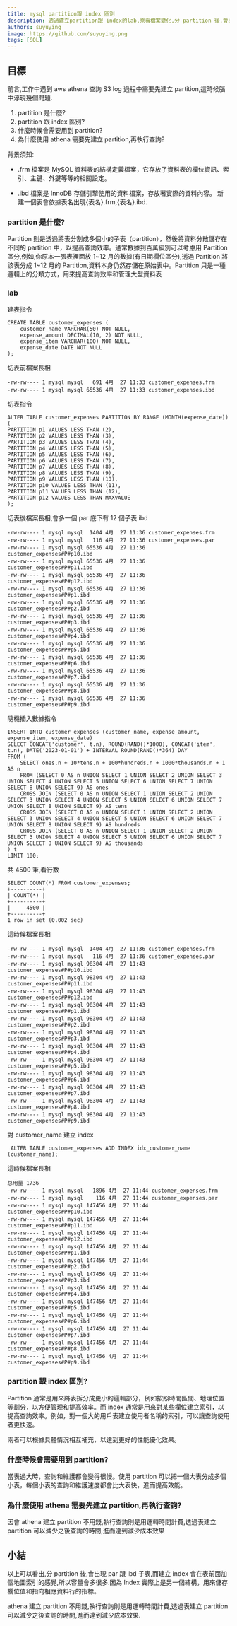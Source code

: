 ```yaml
---
title: mysql partition跟 index 區別
description: 透過建立partition跟 index的lab,來看檔案變化,分 partition 後,會出現 par 跟 ibd 子表,而建立 index 會在表前面加個地圖索引的感覺,所以容量會多很多.這是因為 Index 實際上是另一個結構，用來儲存欄位值和指向相應資料行的指標。並回答為什麼使用 athena 需要先建立 partition,再執行查詢?
authors: suyuying
image: https://github.com/suyuying.png
tags: [SQL]
---
```


## 目標

前言,工作中遇到 aws athena 查詢 S3 log 過程中需要先建立 partition,這時候腦中浮現幾個問題.

1. partition 是什麼?
2. partition 跟 index 區別?
3. 什麼時候會需要用到 partition?
4. 為什麼使用 athena 需要先建立 partition,再執行查詢?

背景須知:

- .frm 檔案是 MySQL 資料表的結構定義檔案，它存放了資料表的欄位資訊、索引、主鍵、外鍵等等的相關設定。

- .ibd 檔案是 InnoDB 存儲引擎使用的資料檔案，存放著實際的資料內容。
  新建一個表會依據表名出現{表名}.frm,{表名}.ibd.

### partition 是什麼?

Partition 則是透過將表分割成多個小的子表（partition），然後將資料分散儲存在不同的 partition 中，以提高查詢效率。通常數據到百萬級別可以考慮用 Partition 區分,例如,你原本一張表裡面放 1~12 月的數據(有日期欄位區分),透過 Partition 將該表分成 1~12 月的 Partition,資料本身仍然存儲在原始表中。Partition 只是一種邏輯上的分類方式，用來提高查詢效率和管理大型資料表

### lab

建表指令

```
CREATE TABLE customer_expenses (
    customer_name VARCHAR(50) NOT NULL,
    expense_amount DECIMAL(10, 2) NOT NULL,
    expense_item VARCHAR(100) NOT NULL,
    expense_date DATE NOT NULL
);
```

切表前檔案長相

```
-rw-rw---- 1 mysql mysql   691 4月  27 11:33 customer_expenses.frm
-rw-rw---- 1 mysql mysql 65536 4月  27 11:33 customer_expenses.ibd
```

切表指令

```
ALTER TABLE customer_expenses PARTITION BY RANGE (MONTH(expense_date)) (
PARTITION p1 VALUES LESS THAN (2),
PARTITION p2 VALUES LESS THAN (3),
PARTITION p3 VALUES LESS THAN (4),
PARTITION p4 VALUES LESS THAN (5),
PARTITION p5 VALUES LESS THAN (6),
PARTITION p6 VALUES LESS THAN (7),
PARTITION p7 VALUES LESS THAN (8),
PARTITION p8 VALUES LESS THAN (9),
PARTITION p9 VALUES LESS THAN (10),
PARTITION p10 VALUES LESS THAN (11),
PARTITION p11 VALUES LESS THAN (12),
PARTITION p12 VALUES LESS THAN MAXVALUE
);

```

切表後檔案長相,會多一個 par 底下有 12 個子表 ibd

```
-rw-rw---- 1 mysql mysql  1404 4月  27 11:36 customer_expenses.frm
-rw-rw---- 1 mysql mysql   116 4月  27 11:36 customer_expenses.par
-rw-rw---- 1 mysql mysql 65536 4月  27 11:36 customer_expenses#P#p10.ibd
-rw-rw---- 1 mysql mysql 65536 4月  27 11:36 customer_expenses#P#p11.ibd
-rw-rw---- 1 mysql mysql 65536 4月  27 11:36 customer_expenses#P#p12.ibd
-rw-rw---- 1 mysql mysql 65536 4月  27 11:36 customer_expenses#P#p1.ibd
-rw-rw---- 1 mysql mysql 65536 4月  27 11:36 customer_expenses#P#p2.ibd
-rw-rw---- 1 mysql mysql 65536 4月  27 11:36 customer_expenses#P#p3.ibd
-rw-rw---- 1 mysql mysql 65536 4月  27 11:36 customer_expenses#P#p4.ibd
-rw-rw---- 1 mysql mysql 65536 4月  27 11:36 customer_expenses#P#p5.ibd
-rw-rw---- 1 mysql mysql 65536 4月  27 11:36 customer_expenses#P#p6.ibd
-rw-rw---- 1 mysql mysql 65536 4月  27 11:36 customer_expenses#P#p7.ibd
-rw-rw---- 1 mysql mysql 65536 4月  27 11:36 customer_expenses#P#p8.ibd
-rw-rw---- 1 mysql mysql 65536 4月  27 11:36 customer_expenses#P#p9.ibd
```

隨機插入數據指令

```
INSERT INTO customer_expenses (customer_name, expense_amount, expense_item, expense_date)
SELECT CONCAT('customer', t.n), ROUND(RAND()*1000), CONCAT('item', t.n), DATE('2023-01-01') + INTERVAL ROUND(RAND()*364) DAY
FROM (
    SELECT ones.n + 10*tens.n + 100*hundreds.n + 1000*thousands.n + 1 AS n
    FROM (SELECT 0 AS n UNION SELECT 1 UNION SELECT 2 UNION SELECT 3 UNION SELECT 4 UNION SELECT 5 UNION SELECT 6 UNION SELECT 7 UNION SELECT 8 UNION SELECT 9) AS ones
    CROSS JOIN (SELECT 0 AS n UNION SELECT 1 UNION SELECT 2 UNION SELECT 3 UNION SELECT 4 UNION SELECT 5 UNION SELECT 6 UNION SELECT 7 UNION SELECT 8 UNION SELECT 9) AS tens
    CROSS JOIN (SELECT 0 AS n UNION SELECT 1 UNION SELECT 2 UNION SELECT 3 UNION SELECT 4 UNION SELECT 5 UNION SELECT 6 UNION SELECT 7 UNION SELECT 8 UNION SELECT 9) AS hundreds
    CROSS JOIN (SELECT 0 AS n UNION SELECT 1 UNION SELECT 2 UNION SELECT 3 UNION SELECT 4 UNION SELECT 5 UNION SELECT 6 UNION SELECT 7 UNION SELECT 8 UNION SELECT 9) AS thousands
) t
LIMIT 100;
```

共 4500 筆,看行數

```
SELECT COUNT(*) FROM customer_expenses;
+----------+
| COUNT(*) |
+----------+
|     4500 |
+----------+
1 row in set (0.002 sec)
```

這時候檔案長相

```
-rw-rw---- 1 mysql mysql  1404 4月  27 11:36 customer_expenses.frm
-rw-rw---- 1 mysql mysql   116 4月  27 11:36 customer_expenses.par
-rw-rw---- 1 mysql mysql 98304 4月  27 11:43 customer_expenses#P#p10.ibd
-rw-rw---- 1 mysql mysql 98304 4月  27 11:43 customer_expenses#P#p11.ibd
-rw-rw---- 1 mysql mysql 98304 4月  27 11:43 customer_expenses#P#p12.ibd
-rw-rw---- 1 mysql mysql 98304 4月  27 11:43 customer_expenses#P#p1.ibd
-rw-rw---- 1 mysql mysql 98304 4月  27 11:43 customer_expenses#P#p2.ibd
-rw-rw---- 1 mysql mysql 98304 4月  27 11:43 customer_expenses#P#p3.ibd
-rw-rw---- 1 mysql mysql 98304 4月  27 11:43 customer_expenses#P#p4.ibd
-rw-rw---- 1 mysql mysql 98304 4月  27 11:43 customer_expenses#P#p5.ibd
-rw-rw---- 1 mysql mysql 98304 4月  27 11:43 customer_expenses#P#p6.ibd
-rw-rw---- 1 mysql mysql 98304 4月  27 11:43 customer_expenses#P#p7.ibd
-rw-rw---- 1 mysql mysql 98304 4月  27 11:43 customer_expenses#P#p8.ibd
-rw-rw---- 1 mysql mysql 98304 4月  27 11:43 customer_expenses#P#p9.ibd
```

對 customer_name 建立 index

```
 ALTER TABLE customer_expenses ADD INDEX idx_customer_name (customer_name);
```

這時候檔案長相

```
总用量 1736
-rw-rw---- 1 mysql mysql   1896 4月  27 11:44 customer_expenses.frm
-rw-rw---- 1 mysql mysql    116 4月  27 11:44 customer_expenses.par
-rw-rw---- 1 mysql mysql 147456 4月  27 11:44 customer_expenses#P#p10.ibd
-rw-rw---- 1 mysql mysql 147456 4月  27 11:44 customer_expenses#P#p11.ibd
-rw-rw---- 1 mysql mysql 147456 4月  27 11:44 customer_expenses#P#p12.ibd
-rw-rw---- 1 mysql mysql 147456 4月  27 11:44 customer_expenses#P#p1.ibd
-rw-rw---- 1 mysql mysql 147456 4月  27 11:44 customer_expenses#P#p2.ibd
-rw-rw---- 1 mysql mysql 147456 4月  27 11:44 customer_expenses#P#p3.ibd
-rw-rw---- 1 mysql mysql 147456 4月  27 11:44 customer_expenses#P#p4.ibd
-rw-rw---- 1 mysql mysql 147456 4月  27 11:44 customer_expenses#P#p5.ibd
-rw-rw---- 1 mysql mysql 147456 4月  27 11:44 customer_expenses#P#p6.ibd
-rw-rw---- 1 mysql mysql 147456 4月  27 11:44 customer_expenses#P#p7.ibd
-rw-rw---- 1 mysql mysql 147456 4月  27 11:44 customer_expenses#P#p8.ibd
-rw-rw---- 1 mysql mysql 147456 4月  27 11:44 customer_expenses#P#p9.ibd

```

### partition 跟 index 區別?

Partition 通常是用來將表拆分成更小的邏輯部分，例如按照時間區間、地理位置等劃分，以方便管理和提高效率。而 index 通常是用來對某些欄位建立索引，以提高查詢效率。例如，對一個大的用戶表建立使用者名稱的索引，可以讓查詢使用者更快速。

兩者可以根據具體情況相互補充，以達到更好的性能優化效果。

### 什麼時候會需要用到 partition?

當表過大時，查詢和維護都會變得很慢。使用 partition 可以把一個大表分成多個小表，每個小表的查詢和維護速度都會比大表快，進而提高效能。

### 為什麼使用 athena 需要先建立 partition,再執行查詢?

因會 athena 建立 partition 不用錢,執行查詢則是用運轉時間計費,透過表建立 partition 可以減少之後查詢的時間,進而達到減少成本效果

## 小結

以上可以看出,分 partition 後,會出現 par 跟 ibd 子表,而建立 index 會在表前面加個地圖索引的感覺,所以容量會多很多.因為 Index 實際上是另一個結構，用來儲存欄位值和指向相應資料行的指標。

athena 建立 partition 不用錢,執行查詢則是用運轉時間計費,透過表建立 partition 可以減少之後查詢的時間,進而達到減少成本效果.
